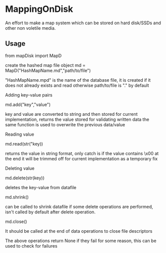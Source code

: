 # MappingOnDisk
An effort to make a map system which can be stored on hard disk/SSDs and other non voletile media.

## Usage

from mapDisk import MapD

create the hashed map file object
    md = MapD("HashMapName.md","path/to/file")

"HashMapName.mpd" is the name of the database file, it is created if it does not already exists and read otherwise
path/to/file is "." by default


Adding key-value pairs

md.add("key","value")

key and value are converted to string and then stored for current implementation, returns the value stored for validating written data
the same function is used to overwrite the previous data/value


Reading value

md.read(str("key))

returns the value in string format, only catch is if the value contains \x00 at the end it will be trimmed off for current implementation as a temporary fix


Deleting value

md.delete(str(key))

deletes the key-value from datafile

md.shrink()

can be called to shrink datafile if some delete operations are performed, isn't called by default after delete operation.


md.close()

It should be called at the end of data operations to close file descriptors

The above operations return None if they fail for some reason, this can be used to check for failures